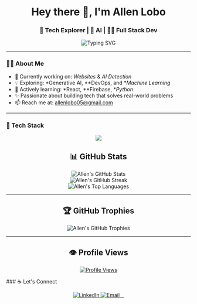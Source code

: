 <h1 align="center">Hey there 👋, I'm Allen Lobo</h1>
<h3 align="center">🚀 Tech Explorer | 🧠 AI | 👨‍💻 Full Stack Dev</h3>

<p align="center">
  <img src="https://readme-typing-svg.demolab.com?font=Fira+Code&pause=1000&color=00F779&center=true&vCenter=true&lines=Welcome+to+my+GitHub!;Builder+of+cool+tech+projects!;Let's+create+something+awesome" alt="Typing SVG" />
</p>

---

### 🙋‍♂ About Me

- 🔭 Currently working on: *Websites* & *AI Detection*
- 💡 Exploring: *Generative AI, **DevOps, and **Machine Learning*
- 🌱 Actively learning: *React, **Firebase, **Python*
- ✨ Passionate about building tech that solves real-world problems
- 📫 Reach me at: allenlobo05@gmail.com

---

### 🚀 Tech Stack

<p align="center">
  <img src="https://skillicons.dev/icons?i=js,react,html,css,tailwind,python,firebase,figma,vscode,github" />
</p>

<div align="center">

## 📊 GitHub Stats

<p align="center">
  <img src="https://github-readme-stats.vercel.app/api?username=allenlobo31&theme=react&hide_border=false&include_all_commits=false&count_private=false" alt="Allen's GitHub Stats"/>
  <br/>
  <img src="https://github-readme-streak-stats.herokuapp.com/?user=allenlobo31&theme=react&hide_border=false" alt="Allen's GitHub Streak"/>
  <br/>
  <img src="https://github-readme-stats.vercel.app/api/top-langs/?username=allenlobo31&theme=react&hide_border=false&include_all_commits=false&count_private=false&layout=compact" alt="Allen's Top Languages"/>
</p>

</div>

---

<div align="center">

## 🏆 GitHub Trophies

<p align="center">
  <img src="https://github-trophies.vercel.app/?username=allenlobo31&theme=radical&no-frame=false&no-bg=false&margin-w=4" alt="Allen's GitHub Trophies"/>
</p>

</div>

---

<div align="center">

## 👁️ Profile Views

<p align="center">
  <a href="https://visitcount.itsvg.in">
    <img src="https://visitcount.itsvg.in/api?id=allenlobo31&icon=0&color=0" alt="Profile Views"/>
  </a>
</p>

</div>
### ☕ Let's Connect

<p align="center">
  <a href="https://www.linkedin.com/in/allen-lobo-a2a0b8312/" target="_blank">
    <img alt="LinkedIn" src="https://img.shields.io/badge/LinkedIn-0077B5?style=flat-square&logo=linkedin&logoColor=white" />
  </a>
  <a href="mailto:allenlobo05@gmail.com">
    <img alt="Email" src="https://img.shields.io/badge/Gmail-D14836?style=flat-square&logo=gmail&logoColor=white" />
  </a>
</p>
